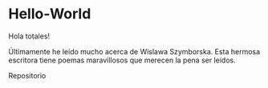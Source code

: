 # Hello-World

Hola totales! 

Últimamente he leído mucho acerca de Wislawa Szymborska. Esta hermosa escritora tiene poemas maravillosos que merecen la pena ser leídos. 

Repositorio

